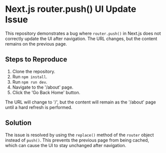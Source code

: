 # Next.js router.push() UI Update Issue

This repository demonstrates a bug where `router.push()` in Next.js does not correctly update the UI after navigation.  The URL changes, but the content remains on the previous page.

## Steps to Reproduce

1. Clone the repository.
2. Run `npm install`.
3. Run `npm run dev`.
4. Navigate to the '/about' page.
5. Click the 'Go Back Home' button.

The URL will change to '/', but the content will remain as the '/about' page until a hard refresh is performed.

## Solution

The issue is resolved by using the `replace()` method of the `router` object instead of `push()`.  This prevents the previous page from being cached, which can cause the UI to stay unchanged after navigation.